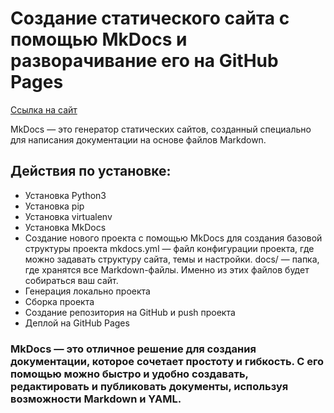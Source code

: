 # Создание статического сайта c помощью MkDocs и разворачивание его на GitHub Pages

[Ccылка на сайт](https://mery182.github.io/python_pr1/)

MkDocs — это генератор статических сайтов, созданный специально для написания документации на основе файлов Markdown.

## Действия по установке:
- Установка Python3
- Установка pip
- Установка virtualenv
- Установка MkDocs
- Создание нового проекта с помощью MkDocs для создания базовой структуры проекта
mkdocs.yml — файл конфигурации проекта, где можно задавать структуру сайта, темы и настройки.
docs/ — папка, где хранятся все Markdown-файлы. Именно из этих файлов будет собираться ваш сайт.
- Генерация локально проекта
- Сборка проекта
- Создание репозитория на GitHub и push проекта 
- Деплой на GitHub Pages

### MkDocs — это отличное решение для создания документации, которое сочетает простоту и гибкость. С его помощью можно быстро и удобно создавать, редактировать и публиковать документы, используя возможности Markdown и YAML.



